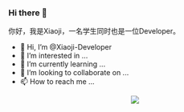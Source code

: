 ### Hi there 👋

你好，我是Xiaoji，一名学生同时也是一位Developer。

- 👋 Hi, I’m @Xiaoji-Developer
- 👀 I’m interested in ...
- 🌱 I’m currently learning ...
- 💞️ I’m looking to collaborate on ...
- 📫 How to reach me ...


<p align="center">
  <img src="https://github-readme-stats.vercel.app/api?username=Xiaoji-Developer"/>
</p>

<!---
Xiaoji-Developer/Xiaoji-Developer is a ✨ special ✨ repository because its `README.md` (this file) appears on your GitHub profile.
You can click the Preview link to take a look at your changes.
--->
